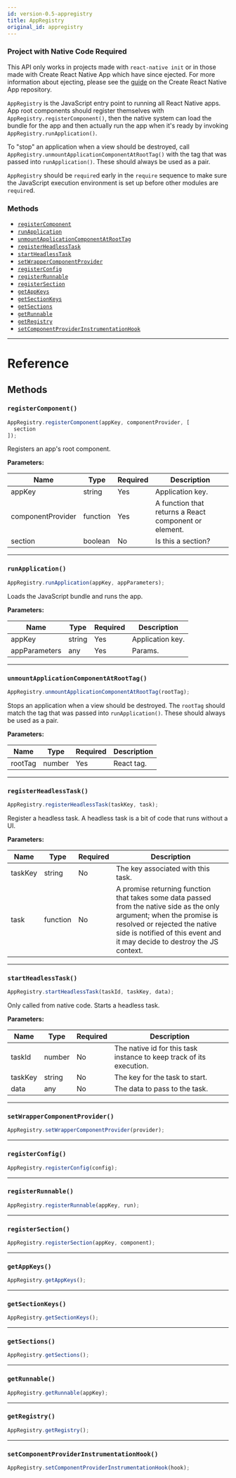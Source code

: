 ```yaml
---
id: version-0.5-appregistry
title: AppRegistry
original_id: appregistry
---
```


<div class="banner-crna-ejected">
  <h3>Project with Native Code Required</h3>
  <p>
    This API only works in projects made with <code>react-native init</code> or in those made with Create React Native App which have since ejected. For more information about ejecting, please see the <a href="https://github.com/react-community/create-react-native-app/blob/master/EJECTING.md" target="_blank">guide</a> on the Create React Native App repository.
  </p>
</div>

`AppRegistry` is the JavaScript entry point to running all React Native apps. App root components should register themselves with `AppRegistry.registerComponent()`, then the native system can load the bundle for the app and then actually run the app when it's ready by invoking `AppRegistry.runApplication()`.

To "stop" an application when a view should be destroyed, call `AppRegistry.unmountApplicationComponentAtRootTag()` with the tag that was passed into `runApplication()`. These should always be used as a pair.

`AppRegistry` should be `require`d early in the `require` sequence to make sure the JavaScript execution environment is set up before other modules are `require`d.

### Methods

- [`registerComponent`](appregistry.md#registercomponent)
- [`runApplication`](appregistry.md#runapplication)
- [`unmountApplicationComponentAtRootTag`](appregistry.md#unmountapplicationcomponentatroottag)
- [`registerHeadlessTask`](appregistry.md#registerheadlesstask)
- [`startHeadlessTask`](appregistry.md#startheadlesstask)
- [`setWrapperComponentProvider`](appregistry.md#setwrappercomponentprovider)
- [`registerConfig`](appregistry.md#registerconfig)
- [`registerRunnable`](appregistry.md#registerrunnable)
- [`registerSection`](appregistry.md#registersection)
- [`getAppKeys`](appregistry.md#getappkeys)
- [`getSectionKeys`](appregistry.md#getsectionkeys)
- [`getSections`](appregistry.md#getsections)
- [`getRunnable`](appregistry.md#getrunnable)
- [`getRegistry`](appregistry.md#getregistry)
- [`setComponentProviderInstrumentationHook`](appregistry.md#setcomponentproviderinstrumentationhook)

---

# Reference

## Methods

### `registerComponent()`

```jsx
AppRegistry.registerComponent(appKey, componentProvider, [
  section
]);
```

Registers an app's root component.

**Parameters:**

| Name              | Type     | Required | Description                                           |
| ----------------- | -------- | -------- | ----------------------------------------------------- |
| appKey            | string   | Yes      | Application key.                                      |
| componentProvider | function | Yes      | A function that returns a React component or element. |
| section           | boolean  | No       | Is this a section?                                    |

---

### `runApplication()`

```jsx
AppRegistry.runApplication(appKey, appParameters);
```

Loads the JavaScript bundle and runs the app.

**Parameters:**

| Name          | Type   | Required | Description      |
| ------------- | ------ | -------- | ---------------- |
| appKey        | string | Yes      | Application key. |
| appParameters | any    | Yes      | Params.          |

---

### `unmountApplicationComponentAtRootTag()`

```jsx
AppRegistry.unmountApplicationComponentAtRootTag(rootTag);
```

Stops an application when a view should be destroyed. The `rootTag` should match the tag that was passed into `runApplication()`. These should always be used as a pair.

**Parameters:**

| Name    | Type   | Required | Description |
| ------- | ------ | -------- | ----------- |
| rootTag | number | Yes      | React tag.  |

---

### `registerHeadlessTask()`

```jsx
AppRegistry.registerHeadlessTask(taskKey, task);
```

Register a headless task. A headless task is a bit of code that runs without a UI.

**Parameters:**

| Name    | Type     | Required | Description                                                                                                                                                                                                                         |
| ------- | -------- | -------- | ----------------------------------------------------------------------------------------------------------------------------------------------------------------------------------------------------------------------------------- |
| taskKey | string   | No       | The key associated with this task.                                                                                                                                                                                                  |
| task    | function | No       | A promise returning function that takes some data passed from the native side as the only argument; when the promise is resolved or rejected the native side is notified of this event and it may decide to destroy the JS context. |

---

### `startHeadlessTask()`

```jsx
AppRegistry.startHeadlessTask(taskId, taskKey, data);
```

Only called from native code. Starts a headless task.

**Parameters:**

| Name    | Type   | Required | Description                                                          |
| ------- | ------ | -------- | -------------------------------------------------------------------- |
| taskId  | number | No       | The native id for this task instance to keep track of its execution. |
| taskKey | string | No       | The key for the task to start.                                       |
| data    | any    | No       | The data to pass to the task.                                        |

---

### `setWrapperComponentProvider()`

```jsx
AppRegistry.setWrapperComponentProvider(provider);
```

---

### `registerConfig()`

```jsx
AppRegistry.registerConfig(config);
```

---

### `registerRunnable()`

```jsx
AppRegistry.registerRunnable(appKey, run);
```

---

### `registerSection()`

```jsx
AppRegistry.registerSection(appKey, component);
```

---

### `getAppKeys()`

```jsx
AppRegistry.getAppKeys();
```

---

### `getSectionKeys()`

```jsx
AppRegistry.getSectionKeys();
```

---

### `getSections()`

```jsx
AppRegistry.getSections();
```

---

### `getRunnable()`

```jsx
AppRegistry.getRunnable(appKey);
```

---

### `getRegistry()`

```jsx
AppRegistry.getRegistry();
```

---

### `setComponentProviderInstrumentationHook()`

```jsx
AppRegistry.setComponentProviderInstrumentationHook(hook);
```
